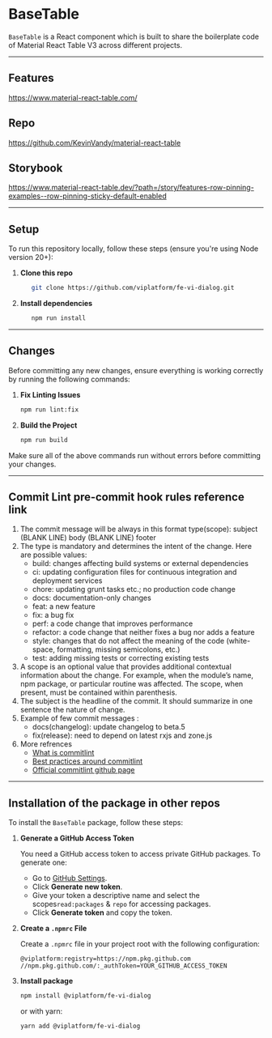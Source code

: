 # BaseTable

`BaseTable` is a React component which is built to share the boilerplate code of Material React Table V3 across different projects.

---

## Features

https://www.material-react-table.com/

## Repo

https://github.com/KevinVandy/material-react-table

## Storybook

https://www.material-react-table.dev/?path=/story/features-row-pinning-examples--row-pinning-sticky-default-enabled

---

## Setup

To run this repository locally, follow these steps (ensure you're using Node version 20+):

1. **Clone this repo**
   ```bash
      git clone https://github.com/viplatform/fe-vi-dialog.git
   ```
2. **Install dependencies**
   ```bash
      npm run install
   ```

---

## Changes

Before committing any new changes, ensure everything is working correctly by running the following commands:

1. **Fix Linting Issues**

   ```bash
   npm run lint:fix
   ```

2. **Build the Project**

   ```bash
   npm run build
   ```

Make sure all of the above commands run without errors before committing your changes.

---

## Commit Lint pre-commit hook rules reference link

1. The commit message will be always in this format type(scope): subject (BLANK LINE) body (BLANK LINE) footer
2. The type is mandatory and determines the intent of the change. Here are possible values:
   - build: changes affecting build systems or external dependencies
   - ci: updating configuration files for continuous integration and deployment services
   - chore: updating grunt tasks etc.; no production code change
   - docs: documentation-only changes
   - feat: a new feature
   - fix: a bug fix
   - perf: a code change that improves performance
   - refactor: a code change that neither fixes a bug nor adds a feature
   - style: changes that do not affect the meaning of the code (white-space, formatting, missing semicolons, etc.)
   - test: adding missing tests or correcting existing tests
3. A scope is an optional value that provides additional contextual information about the change. For example, when the module’s name, npm package, or particular routine was affected. The scope, when present, must be contained within parenthesis.
4. The subject is the headline of the commit. It should summarize in one sentence the nature of change.
5. Example of few commit messages :
   - docs(changelog): update changelog to beta.5
   - fix(release): need to depend on latest rxjs and zone.js
6. More refrences
   - [What is commitlint](https://github.com/conventional-changelog/commitlint/#what-is-commitlint)
   - [Best practices around commitlint](https://www.freecodecamp.org/news/how-to-use-commitlint-to-write-good-commit-messages/)
   - [Official commitlint github page](https://github.com/conventional-changelog/commitlint)

---

## Installation of the package in other repos

To install the `BaseTable` package, follow these steps:

1. **Generate a GitHub Access Token**

   You need a GitHub access token to access private GitHub packages. To generate one:

   - Go to [GitHub Settings](https://github.com/settings/tokens).
   - Click **Generate new token**.
   - Give your token a descriptive name and select the scopes`read:packages` & `repo` for accessing packages.
   - Click **Generate token** and copy the token.

2. **Create a `.npmrc` File**

   Create a `.npmrc` file in your project root with the following configuration:

   ```
   @viplatform:registry=https://npm.pkg.github.com
   //npm.pkg.github.com/:_authToken=YOUR_GITHUB_ACCESS_TOKEN

   ```

3. **Install package**

   ```bash
   npm install @viplatform/fe-vi-dialog
   ```

   or with yarn:

   ```bash
   yarn add @viplatform/fe-vi-dialog
   ```
